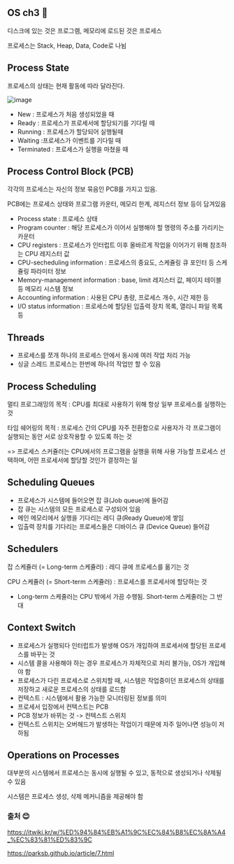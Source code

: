 ## OS ch3 🦕

디스크에 있는 것은 프로그램, 메모리에 로드된 것은 프로세스

프로세스는 Stack, Heap, Data, Code로 나뉨

## Process State

프로세스의 상태는 현재 활동에 따라 달라진다.

![image](https://github.com/leeseoyoung16/Operating-System/assets/101916673/ba90a3eb-aa6c-4604-8a63-58072d1bbd6a)

- New : 프로세스가 처음 생성되었을 때
- Ready : 프로세스가 프로세서에 할당되기를 기다릴 때
- Running : 프로세스가 할당되어 실행될때
- Waiting :프로세스가 이벤트를 기다릴 때
- Terminated : 프로세스가 실행을 마쳤을 때


## Process Control Block (PCB)
각각의 프로세스는 자신의 정보 묶음인 PCB를 가지고 있음.

PCB에는 프로세스 상태와 프로그램 카운터, 메모리 한계, 레지스터 정보 등이 담겨있음

- Process state : 프로세스 상태
- Program counter : 해당 프로세스가 이어서 실행해야 할 명령의 주소를 가리키는 카운터
- CPU registers : 프로세스가 인터럽트 이후 올바르게 작업을 이어가기 위해 참조하는 CPU 레지스터 값
- CPU-secheduling information : 프로세스의 중요도, 스케쥴링 큐 포인터 등 스케쥴링 파라미터 정보
- Memory-management information : base, limit 레지스터 값, 페이지 테이블 등 메모리 시스템 정보
- Accounting information : 사용된 CPU 총량, 프로세스 개수, 시간 제한 등
- I/O status information : 프로세스에 할당된 입출력 장치 목록, 열리니 파일 목록 등

## Threads
- 프로세스를 쪼개 하나의 프로세스 안에서 동시에 여러 작업 처리 가능
- 싱글 스레드 프로세스는 한번에 하나의 작업만 할 수 있음

## Process Scheduling
멀티 프로그래밍의 목적 : CPU를 최대로 사용하기 위해 항상 일부 프로세스를 실행하는 것

타임 쉐어링의 목적 : 프로세스 간의 CPU를 자주 전환함으로 사용자가 각 프로그램이 실행되는 동안 서로 상호작용할 수 있도록 하는 것

=> 프로세스 스커쥴러는 CPU에서의 프로그램을 실행을 위해 사용 가능할 프로세스 선택하며, 어떤 프로세서에 할당할 것인가 결정하는 일

## Scheduling Queues

- 프로세스가 시스템에 들어오면 잡 큐(Job queue)에 들어감
- 잡 큐는 시스템의 모든 프로세스로 구성되어 있음
- 메인 메모리에서 실행을 기다리는 레디 큐(Ready Queue)에 쌓임
- 입출력 장치를 기다리는 프로세스들은 디바이스 큐 (Device Queue) 들어감

 ## Schedulers
잡 스케쥴러 (= Long-term 스케쥴러) : 레디 큐에 프로세스를 옮기는 것

CPU 스케쥴러 (= Short-term 스케쥴러) : 프로세스를 프로세서에 할당하는 것

- Long-term 스케줄러는 CPU 밖에서 가끔 수행됨. Short-term 스케줄러는 그 반대

## Context Switch
- 프로세스가 실행되다 인터럽트가 발생해 OS가 개입하여 프로세서에 할당된 프로세스를 바꾸는 것
-  시스템 콜을 사용해야 하는 경우 프로세스가 자체적으로 처리 불가능, OS가 개입해야 함
-  프로세스가 다린 프로세스로 스위치할 때, 시스템은 작업중이던 프로세스의 상태를 저장하고 새로운 프로세스의 상태를 로드함
-  컨텍스트 : 시스템에서 활용 가능한 모니터링된 정보를 의미
-  프로세서 입장에서 컨텍스트는 PCB
-  PCB 정보가 바뀌는 것 -> 컨텍스트 스위치
-  컨텍스트 스위치는 오버헤드가 발생하는 작업이기 때문에 자주 일어나면 성능이 저하됨

## Operations on Processes
대부분의 시스템에서 프로세스는 동시에 실행될 수 있고, 동적으로 생성되거나 삭제될 수 있음

시스템은 프로세스 생성, 삭제 메커니즘을 제공해야 함

### 출처 😊
https://itwiki.kr/w/%ED%94%84%EB%A1%9C%EC%84%B8%EC%8A%A4_%EC%83%81%ED%83%9C

https://parksb.github.io/article/7.html

